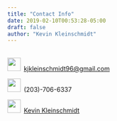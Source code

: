```yaml
---
title: "Contact Info"
date: 2019-02-10T00:53:28-05:00
draft: false
author: "Kevin Kleinschmidt"
---
```

<HTML>
<style>
  .icon {
    width: 30px;
    height: 30px;
    padding-right:3px;
  }
}
</style>
<br>
<img src="/email.png" class="icon"> <a href="mailto:kjkleinschmidt@gmail.com">kjkleinschmidt96@gmail.com</a>
<br>
<p> <img src="/cell.png" class="icon"> (203)-706-6337 </p>
<img src="/linkicon.png" class="icon"> <a href="https://www.linkedin.com/in/kevin-kleinschmidt/" target="_blank">Kevin Kleinschmidt</a>
</HTML>
